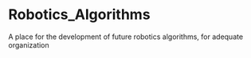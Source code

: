 # Robotics_Algorithms
A place for the development of future robotics algorithms, for adequate organization
